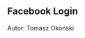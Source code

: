 ## Facebook Login

Autor: Tomasz Okoński

<div id="fb-root"></div>
<script async defer crossorigin="anonymous" src="https://connect.facebook.net/pl_PL/sdk.js#xfbml=1&version=v3.2&appId=351134035507396&autoLogAppEvents=1">
		  window.fbAsyncInit = function() {
			FB.init({
			  appId      : '351134035507396',
			  cookie     : true,
			  xfbml      : true,
			  version    : 'v3.2'
			});
			  
			    FB.getLoginStatus(function(response) {
				  statusChangeCallback(response);
				}); 
			  
		  };

		  (function(d, s, id){
			 var js, fjs = d.getElementsByTagName(s)[0];
			 if (d.getElementById(id)) {return;}
			 js = d.createElement(s); js.id = id;
			 js.src = "https://connect.facebook.net/en_US/sdk.js";
			 fjs.parentNode.insertBefore(js, fjs);
		   }(document, 'script', 'facebook-jssdk'));
		   
		  function checkLoginState() {
			FB.getLoginStatus(function(response) {
				statusChangeCallback(response);
			  });
		  }
		   
		  function statusChangeCallback(response) {
			if (response.status === 'connected') {
			  testAPI();
			} else {
			  document.getElementById('status').innerHTML = 'Nie jesteś zalogowany';
			}
		  }		   
		   
		  function testAPI(){
			FB.api('/me', function(response) {
				document.getElementById('status').innerHTML = 'Zalogowano jako '+response.name;
			});			  
		  }
</script>
<fb:login-button scope="public_profile" onlogin="checkLoginState();">
</fb:login-button>

<div id="status">
</div>